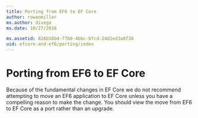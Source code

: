 ```yaml
---
title: Porting from EF6 to EF Core 
author: rowanmiller
ms.author: divega
ms.date: 10/27/2016

ms.assetid: 826b58bd-77b0-4bbc-bfcd-24d1ed3a8f38
uid: efcore-and-ef6/porting/index
---
```

# Porting from EF6 to EF Core

Because of the fundamental changes in EF Core we do not recommend attempting to move an EF6 application to EF Core unless you have a compelling reason to make the change. You should view the move from EF6 to EF Core as a port rather than an upgrade.
